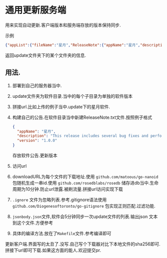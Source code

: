 # 通用更新服务端

用来实现自动更新.客户端版本和服务端存放的版本保持同步.

示例

[网站]: http://up.975135.xyz/updateList/%E6%98%9F%E6%9C%88	"网站"

```json
{"appList":{"fileName":"星月","ReleaseNote":{"appName":"星月","description":"俺只是个测试的软件公告.并无实际功能.不要下载我噢","version":"1.0.0"},"fileList":[{"path":"星月/DllInject.exe","name":"DllInject.exe","size":2686976,"sha256":"e220d39248024bbe54ffc1737b8924711b595cfe4301a72c1483be0522b1b843","downloadURL":"/download/UPIi2w5EjQLGsWHkmsxQd"},{"path":"星月/ReleaseNote.txt","name":"ReleaseNote.txt","size":139,"sha256":"7c0eab3edb699453d2327865945edb6a0ce13a8b2bc61e9768f8fc0679ca0cdd","downloadURL":"/download/vznI2VmWM7MpuVL8ivldx"},{"path":"星月/data/client.dll","name":"client.dll","size":7253584,"sha256":"84986b784d7a263da991d3be04bbafa25e1669453b7b7ad6efdd0abc8547e9af","downloadURL":"/download/QV1xBsdaEOqywTUB4BVHk"},{"path":"星月/data/sql.txt","name":"sql.txt","size":0,"sha256":"e3b0c44298fc1c149afbf4c8996fb92427ae41e4649b934ca495991b7852b855","downloadURL":"/download/KlPCceGgXCH_TmLcChwwi"},{"path":"星月/qqwry - 副本.exe","name":"qqwry - 副本.exe","size":25272339,"sha256":"830722bcb86593272040534f993d81bb426096c6adf2e46312e44c31a11745e3","downloadURL":"/download/7hwQB8IZVMDfduCJ4tXBd"},{"path":"星月/qqwry.dat","name":"qqwry.dat","size":25272339,"sha256":"830722bcb86593272040534f993d81bb426096c6adf2e46312e44c31a11745e3","downloadURL":"/download/M_zpjtCu_G8ec39jwohxl"}]},"ret":"ok"}
```

返回update文件夹下的某个文件夹的信息.

## 用法.

1. 部署到自己的服务器当中.

2. update文件夹为软件目录.当中的每个子目录为单独的软件版本

3. 拼接url.比如上传的例子当中.update下的星月软件.

4. 构建自己的公告.在软件目录当中新建ReleaseNote.txt文件.按照例子格式

   

   ```json
   {
     "appName": "星月",
     "description": "This release includes several bug fixes and performance improvements.",
     "version": "1.0.0"
   }
   ```

   存放软件公告.更新版本

   

5. 访问url 

   [示例]: http://up.975135.xyz/updateList/%E6%98%9F%E6%9C%88	"星月软件"

6. downloadURL为每个文件的下载地址.使用 `github.com/matoous/go-nanoid` 包随机生成一串id.使用 `github.com/rosedblabs/rosedb` 储存进db当中.生命周期为10分钟.防止url泄露.被刷流量.拼接url访问实现下载

7. `.ignore` 文件为忽略列表.参考.gitignore语法使用 `github.com/Diogenesoftoronto/go-gitignore` 包实现正则匹配.过滤功能.

8. `jsonbody.json`文件,软件会5分钟同步一次update文件的列表.输出json 文本到这个文件.方便参考

9. 具体的编译方法.放在了`Makefile`文件.参考编译即可

更新客户端.界面写的太丑了.没写.自己写个下载器对比下本地文件的sha256即可.拼接下url即可下载.如果这方面的能人.欢迎提交pr.